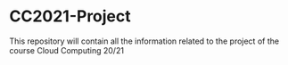 # CC2021-Project
This repository will contain all the information related to the project of the course Cloud Computing 20/21
